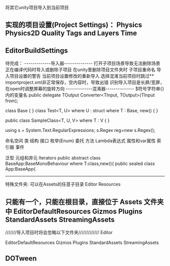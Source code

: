 将其它unity项目导入到当前项目

实现的项目设置(Project Settings)：
Physics
Physics2D
Quality
Tags and Layers
Time
-------------------------
EditorBuildSettings
-------------------------


待完成：
-------------导入器--------------
打开子项目场景导致无法删除场景
正在编译代码时导入或删除子项目
在unity里删除项目文件夹时
子项目重命名
导入项目设置的警告
当前项目设置修改的重新导入
选择混淆当前项目时跳过**
importproject.xml非正常保存，空内容时，导致出错
识别导入项目是长屏/宽屏，在open时调整屏幕的旋转方向
-------------混淆器--------------
$符号字符串{}内的变量名
public delegate TOutput Converter<TInput, TOutput>(TInput from);

class Base { }
class Test<T, U>
    where U : struct
    where T : Base, new()
{ }


public class SampleClass<T, U, V> where T : V { }



using s = System.Text.RegularExpressions;
s.Regex reg=new s.Regex();

命名空间
类
结构
接口
枚举(Enum)
委托
	方法
	Lambda表达式
	属性和var属性
	索引器
	事件



泛型
元组和弃元
Iterators
public abstract class BaseApp<T>:BaseMonoBehaviour where T:class,new(){
public sealed class App:BaseApp<App>{







-------------------------
特殊文件夹:
可以在Assets的任意子目录
Editor
Resources

只能有一个，只能在根目录，直接位于 Assets 文件夹中
EditorDefaultResources
Gizmos
Plugins
StandardAssets
StreamingAssets
-------------------------

///////导入项目时将会忽略以下文件夹/////////////
Editor

EditorDefaultResources
Gizmos
Plugins
StandardAssets
StreamingAssets

DOTween
-------------------------


